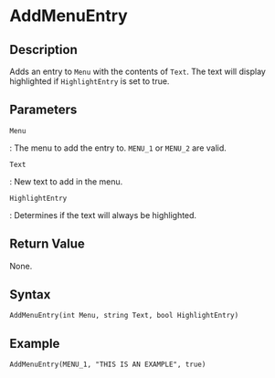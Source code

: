 # AddMenuEntry

## Description
Adds an entry to `Menu` with the contents of `Text`. The text will display highlighted if `HighlightEntry` is set to true.

## Parameters
`Menu`

:   The menu to add the entry to. `MENU_1` or `MENU_2` are valid.

`Text`

:   New text to add in the menu.

`HighlightEntry`

:   Determines if the text will always be highlighted.

## Return Value
None.

## Syntax
```
AddMenuEntry(int Menu, string Text, bool HighlightEntry)
```

## Example
```
AddMenuEntry(MENU_1, "THIS IS AN EXAMPLE", true)
```
